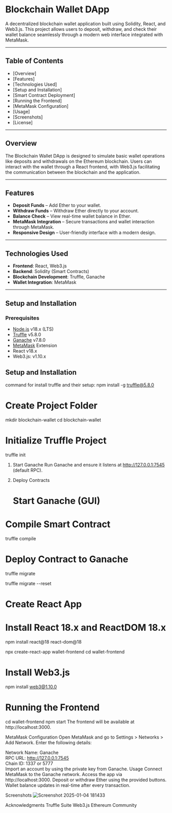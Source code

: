 # Blockchain Wallet DApp  
A decentralized blockchain wallet application built using Solidity, React, and Web3.js. This project allows users to deposit, withdraw, and check their wallet balance seamlessly through a modern web interface integrated with MetaMask.

---

## Table of Contents
- [Overview]  
- [Features]    
- [Technologies Used]  
- [Setup and Installation]  
- [Smart Contract Deployment]  
- [Running the Frontend]  
- [MetaMask Configuration] 
- [Usage]  
- [Screenshots]
- [License]  

---

## Overview  
The Blockchain Wallet DApp is designed to simulate basic wallet operations like deposits and withdrawals on the Ethereum blockchain. Users can interact with the wallet through a React frontend, with Web3.js facilitating the communication between the blockchain and the application.  

---

## Features  
- **Deposit Funds** – Add Ether to your wallet.  
- **Withdraw Funds** – Withdraw Ether directly to your account.  
- **Balance Check** – View real-time wallet balance in Ether.  
- **MetaMask Integration** – Secure transactions and wallet interaction through MetaMask.  
- **Responsive Design** – User-friendly interface with a modern design.  

---

## Technologies Used  
- **Frontend**: React, Web3.js  
- **Backend**: Solidity (Smart Contracts)  
- **Blockchain Development**: Truffle, Ganache  
- **Wallet Integration**: MetaMask  

---

## Setup and Installation  

### Prerequisites  
- [Node.js](https://nodejs.org/)  v18.x (LTS)
- [Truffle](https://trufflesuite.com/)   v5.8.0
- [Ganache](https://www.trufflesuite.com/ganache)  v7.8.0
- [MetaMask](https://metamask.io/) Extension
- React  v18.x
- Web3.js: v1.10.x
## Setup and Installation
command for install truffle and their setup:
npm install -g truffle@5.8.0
# Create Project Folder
mkdir blockchain-wallet
cd blockchain-wallet

# Initialize Truffle Project
truffle init

1. Start Ganache
Run Ganache and ensure it listens at http://127.0.0.1:7545 (default RPC).

2. Deploy Contracts
   # Start Ganache (GUI)
# Compile Smart Contract
truffle compile

# Deploy Contract to Ganache
truffle migrate

truffle migrate --reset
# Create React App
# Install React 18.x and ReactDOM 18.x
npm install react@18 react-dom@18

npx create-react-app wallet-frontend
cd wallet-frontend

# Install Web3.js
npm install web3@1.10.0

# Running the Frontend
cd wallet-frontend
npm start
The frontend will be available at http://localhost:3000.

MetaMask Configuration
Open MetaMask and go to Settings > Networks > Add Network.
Enter the following details:

Network Name: Ganache  
RPC URL: http://127.0.0.1:7545  
Chain ID: 1337 or 5777  
Import an account by using the private key from Ganache.
Usage
Connect MetaMask to the Ganache network.
Access the app via http://localhost:3000.
Deposit or withdraw Ether using the provided buttons.
Wallet balance updates in real-time after every transaction.

Screenshots
![Screenshot 2025-01-04 181433](https://github.com/user-attachments/assets/f5aa6180-532a-4e4c-a773-34baf729824a)

Acknowledgments
Truffle Suite
Web3.js
Ethereum Community


